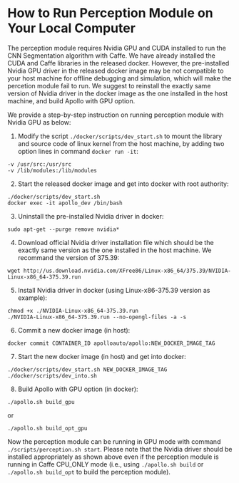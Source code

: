 # How to Run Perception Module on Your Local Computer

The perception module requires Nvidia GPU and CUDA installed to run the CNN Segmentation algorithm with Caffe. We have already installed the CUDA and Caffe libraries in the released docker. However, the pre-installed Nvidia GPU driver in the released docker image may be not compatible to your host machine for offline debugging and simulation, which will make the percetion module fail to run. We suggest to reinstall the exactly same version of Nvidia driver in the docker image as the one installed in the host machine, and build Apollo with GPU option.

We provide a step-by-step instruction on running perception module with Nvidia GPU as below:

1. Modify the script `./docker/scripts/dev_start.sh` to mount the library and source code of linux kernel from the host machine, by adding two option lines in command `docker run -it`:
```
-v /usr/src:/usr/src 
-v /lib/modules:/lib/modules
```

2. Start the released docker image and get into docker with root authority: 
``` 
./docker/scripts/dev_start.sh
docker exec -it apollo_dev /bin/bash
```

3. Uninstall the pre-installed Nvidia driver in docker:
```
sudo apt-get --purge remove nvidia*
```

4. Download official Nvidia driver installation file which should be the exactly same version as the one installed in the host machine. We recommand the version of 375.39:
```
wget http://us.download.nvidia.com/XFree86/Linux-x86_64/375.39/NVIDIA-Linux-x86_64-375.39.run
```

5. Install Nvidia driver in docker (using Linux-x86-375.39 version as example):
```
chmod +x ./NVIDIA-Linux-x86_64-375.39.run
./NVIDIA-Linux-x86_64-375.39.run --no-opengl-files -a -s
```

6. Commit a new docker image (in host):
```
docker commit CONTAINER_ID apolloauto/apollo:NEW_DOCKER_IMAGE_TAG
```

7. Start the new docker image (in host) and get into docker:
```
./docker/scripts/dev_start.sh NEW_DOCKER_IMAGE_TAG
./docker/scripts/dev_into.sh
```

8. Build Apollo with GPU option (in docker):
```
./apollo.sh build_gpu
```
or 
```
./apollo.sh build_opt_gpu
```

Now the perception module can be running in GPU mode with command `./scripts/perception.sh start`. Please note that the Nvidia driver should be installed appropriately as shown above even if the perception module is running in Caffe CPU_ONLY mode (i.e., using `./apollo.sh build` or `./apollo.sh build_opt` to build the perception module).
